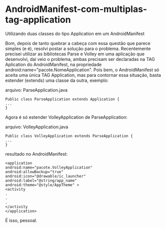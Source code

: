 AndroidManifest-com-multiplas-tag-application
=============================================

Utilizando duas classes do tipo Application em um AndroidManifest

Bom, depois de tanto quebrar a cabeça com essa questão que parece simples (e é), resolvi postar a solução para o problema.
Recentemente precisei utilizar as bibliotecas Parse e Volley em uma aplicação que desenvolvi, daí veio o problema, ambas precisam ser declaradas na TAG Aplication do AndroidManifest, na propriedade android:name="pacote.NomeApplication".
Pois bem, o AndroidManifest só aceita uma única TAG Application, mas para contornar essa situação, basta estender (extends) uma classe da outra, exemplo:

arquivo: ParseApplication.java

    Public class ParseApplication extends Application {
    ...
    }


Agora é só estender VolleyApplication de ParseApplication:

arquivo: VolleyApplication.java

    Public class VolleyApplication extends ParseApplication {
    ...
    }

resultado no AndroidManifest:

    <application
    android:name="pacote.VolleyApplication"
    android:allowBackup="true"
    android:icon="@drawable/ic_launcher"
    android:label="@string/app_name"
    android:theme="@style/AppTheme" >
    <activity
    .
    .
    .
    </activity
    </application>

É isso, pessoal.
